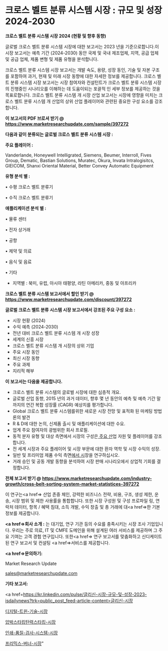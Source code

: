 # 크로스 벨트 분류 시스템 시장 : 규모 및 성장 2024-2030

<strong>크로스 벨트 분류 시스템 시장 2024 (현황 및 향후 동향)</strong>

글로벌 크로스 벨트 분류 시스템 시장에 대한 보고서는 2023 년을 기준으로합니다.이 시장 보고서는 예측 기간 (2024-2030) 동안 국제 및 국내 제조업체, 지역, 공급 업체 및 공급 업체, 제품 변형 및 제품 유형을 분석합니다.

크로스 벨트 분류 시스템 시장 보고서는 개발 속도, 용량, 성장 동인, 기술 및 자본 구조를 포함하여 과거, 현재 및 미래 시장 동향에 대한 자세한 정보를 제공합니다. 크로스 벨트 분류 시스템 시장 보고서는 시장 참여자와 컨설턴트가 크로스 벨트 분류 시스템 시장의 진행중인 시나리오를 이해하는 데 도움이되는 포괄적 인 세부 정보를 제공하는 것을 목표로합니다. 크로스 벨트 분류 시스템 개 시장 산업 보고서는 시장에 영향을 미치는 크로스 벨트 분류 시스템 개 산업의 상위 산업 플레이어와 관련된 중요한 구성 요소를 강조합니다.



<strong>이 보고서의 PDF 브로셔 받기 @ <a href=https://www.marketresearchupdate.com/sample/397272>https://www.marketresearchupdate.com/sample/397272</a></strong>



<strong>다음과 같이 분류되는 글로벌 크로스 벨트 분류 시스템 시장 :</strong>



<strong>주요 플레이어 :</strong>

Vanderlande, Honeywell Intelligrated, Siemens, Beumer, Interroll, Fives Group, Dematic, Bastian Solutions, Muratec, Okura, Invata Intralogisitcs, GIEICOM, Shanxi Oriental Material, Better Convey Automatic Equipment



<strong>유형 분석 별 :</strong>

• 수평 크로스 벨트 분류기

• 수직 크로스 벨트 분류기



<strong>애플리케이션 분석 별 :</strong>

• 물류 센터

• 전자 상거래

• 공항

• 제약 및 의료

• 음식 및 음료

• 기타

<ul>
  <li>지역별 : 북미, 유럽, 아시아 태평양, 라틴 아메리카, 중동 및 아프리카</li>
</ul>


<strong>크로스 벨트 분류 시스템 보고서에서 할인 받기 @ <a href=https://www.marketresearchupdate.com/discount/397272>https://www.marketresearchupdate.com/discount/397272</a></strong>



<strong>글로벌 크로스 벨트 분류 시스템 시장 보고서에서 강조된 주요 구성 요소 :</strong>
<ul>
  <li>시장 현황 (2024)</li>
  <li>수익 예측 (2024-2030)</li>
  <li>전년 대비 크로스 벨트 분류 시스템 개 시장 성장</li>
  <li>세계의 신흥 시장</li>
  <li>크로스 벨트 분류 시스템 개 시장의 상위 기업</li>
  <li>주요 시장 동인</li>
  <li>최신 시장 동향</li>
  <li>주요 과제</li>
  <li>지리적 해부</li>
</ul>


<strong>이 보고서는 다음을 제공합니다.</strong>
<ul>
  <li>크로스 벨트 분류 시스템의 글로벌 시장에 대한 심층적 개요.</li>
  <li>글로벌 산업 동향, 2015 년의 과거 데이터, 향후 몇 년 동안의 예측 및 예측 기간 말까지의 연간 복합 성장률 (CAGR) 예상치를 평가합니다.</li>
  <li>Global 크로스 벨트 분류 시스템를위한 새로운 시장 전망 및 표적화 된 마케팅 방법론의 발견</li>
  <li>R &amp; D에 대한 논의, 신제품 출시 및 애플리케이션에 대한 수요.</li>
  <li>업계 주요 참여자의 광범위한 회사 프로필.</li>
  <li>동적 분자 유형 및 대상 측면에서 시장의 구성은<a href=> 주요 산</a>업 자원 및 플레이어를 강조합니다.</li>
  <li>전 세계 시장과 주요 플레이어 및 시장 부문에 대한 환자 역학 및 시장 수익의 성장.</li>
  <li>일반 및 프리미엄 제품 수익 측면<a href=>에서 시</a>장을 연구하십시오.</li>
  <li>거래 승인 및 공동 개발 동향을 분석하여 시장 판매 시나리오에서 상업적 기회를 결정합니다.</li>
</ul>



<strong>전체 보고서 받기 @ <a href=https://www.marketresearchupdate.com/industry-growth/cross-belt-sorting-system-market-statistices-397272>https://www.marketresearchupdate.com/industry-growth/cross-belt-sorting-system-market-statistices-397272</a></strong>

이 연구는<a href=> 산업 존중</a> 체인, 강력한 비즈니스 전략, 비용, 구조, 생성 제한, 운송, 시장 범위 및 제한 사용률을 통합합니다. 또한 시장 구성원 및 구성 프로파일 링, 연락처 데이터, 항목 / 혜택 침대, 소득 개발, 수익 창출 및 총 거래에 대<a href=>한 기본 </a>정보를 제공합니다.



<strong><a href=>회사 소</a>개 :</strong>
는 대기업, 연구 기관 등의 수요를 충족시키는 시장 조사 기업입니다. 우리는 주로 의료, IT 및 CMFE 도메인을 위해 설계된 여러 서비스를 제공하며 그 주요 기여는 고객 경험 연구입니다. 또한<a href=> 연구 보</a>고서를 맞춤화하고 신디케이트 된 연구 보고서 및 컨설팅 <a href=>서비스</a>를 제공합니다.



<strong><a href=>문의하기:</a></strong>

Market Research Update

sales@marketresearchupdate.com



<strong>기타 보고서:</strong>

<a href=https://kr.linkedin.com/pulse/글리신-시장-규모-및-성장-2023-isdailynews?trk=public_post_feed-article-content>글리신-시장</a>

<a href=https://www.linkedin.com/pulse/디지털-트윈-기술-시장-경쟁-분석-및-성장-잠재력-2029-analytics-alchemy-360-analysis/>디지털-트윈-기술-시장</a>

<a href=https://www.linkedin.com/pulse/압박스타킹탄력스타킹-시장-현재-및-미래-성장-2029-data-dive-diaries-24-analysis-9xlmf/>압박스타킹탄력스타킹-시장</a>

<a href=https://www.linkedin.com/pulse/인쇄-품질-검사-시스템-시장-진입-전략-및-위험-평가2029년-survey-spotlight-pro-24-analysis-bstdf/>인쇄-품질-검사-시스템-시장</a>

<a href=https://www.linkedin.com/pulse/프리믹스-버너-시장-경쟁-분석-및-성장-잠재력-2030-survey-spotlight-pro-24-analysis-ndrkf/>프리믹스-버너-시장</a>"
